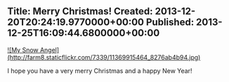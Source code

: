 Title: Merry Christmas!
Created: 2013-12-20T20:24:19.9770000+00:00
Published: 2013-12-25T16:09:44.6800000+00:00
---
<a href="http://www.flickr.com/photos/voxdeix/11369915464/" title="My Snow Angel">
![My Snow Angel](http://farm8.staticflickr.com/7339/11369915464_8276ab4b94.jpg)</a>

I hope you have a very merry Christmas and a happy New Year!